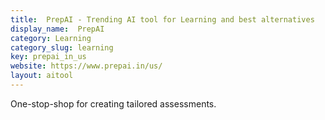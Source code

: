 ```yaml
---
title:  PrepAI - Trending AI tool for Learning and best alternatives
display_name:  PrepAI
category: Learning
category_slug: learning
key: prepai_in_us
website: https://www.prepai.in/us/
layout: aitool
---
```


One-stop-shop for creating tailored assessments.
